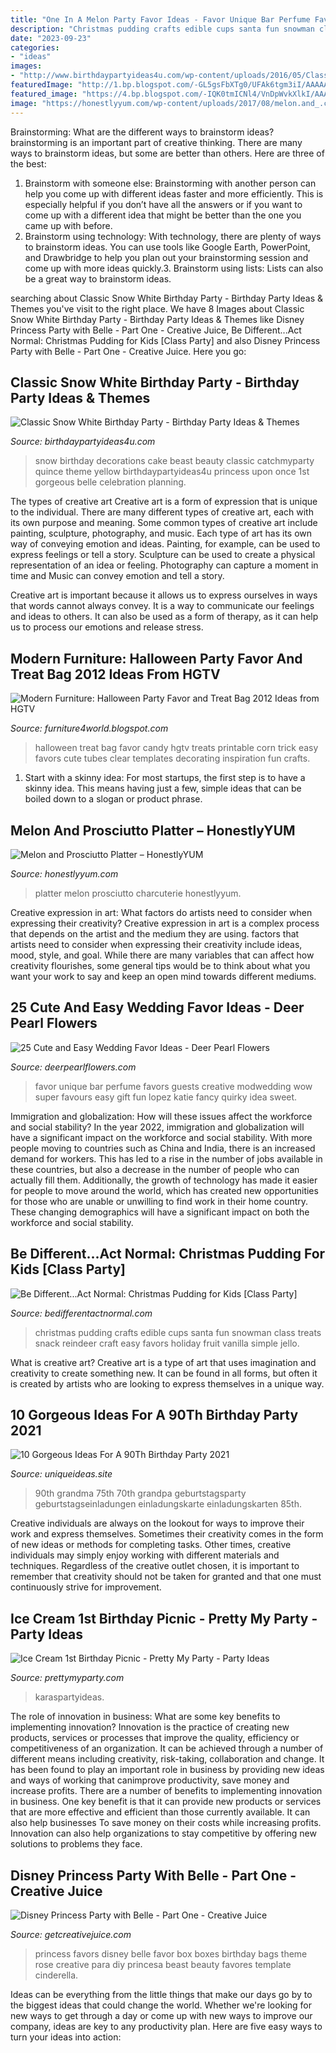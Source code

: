 ```yaml
---
title: "One In A Melon Party Favor Ideas - Favor Unique Bar Perfume Favors Guests Creative Modwedding Wow Super Favours Easy Gift Fun Lopez Katie Fancy Quirky Idea Sweet"
description: "Christmas pudding crafts edible cups santa fun snowman class treats snack reindeer craft easy favors holiday fruit vanilla simple jello"
date: "2023-09-23"
categories:
- "ideas"
images:
- "http://www.birthdaypartyideas4u.com/wp-content/uploads/2016/05/Classic-Snow-White-Birthday-Party-Cake-600x800.jpg"
featuredImage: "http://1.bp.blogspot.com/-GL5gsFbXTg0/UFAk6tgm3iI/AAAAAAAAIEE/8s0vrJvvEPM/s1600/Halloween-Party-Favor-Treat-Bag-2013-Ideas-3.jpg"
featured_image: "https://4.bp.blogspot.com/-IQK0tmICNl4/VnDpWvkXlkI/AAAAAAABCjk/q_a-VAaVgA0/s1600/christmas%2Bpudding%2Bcups%2B1.jpg"
image: "https://honestlyyum.com/wp-content/uploads/2017/08/melon.and_.charcuterie.platter.5496.6-1-800x1200.jpg"
---
```



Brainstorming: What are the different ways to brainstorm ideas?
brainstorming is an important part of creative thinking. There are many ways to brainstorm ideas, but some are better than others. Here are three of the best:
1. Brainstorm with someone else: Brainstorming with another person can help you come up with different ideas faster and more efficiently. This is especially helpful if you don’t have all the answers or if you want to come up with a different idea that might be better than the one you came up with before.
2. Brainstorm using technology: With technology, there are plenty of ways to brainstorm ideas. You can use tools like Google Earth, PowerPoint, and Drawbridge to help you plan out your brainstorming session and come up with more ideas quickly.3. Brainstorm using lists: Lists can also be a great way to brainstorm ideas.

	

		
searching about Classic Snow White Birthday Party - Birthday Party Ideas &amp; Themes you've visit to the right place. We have 8 Images about Classic Snow White Birthday Party - Birthday Party Ideas &amp; Themes like Disney Princess Party with Belle - Part One - Creative Juice, Be Different...Act Normal: Christmas Pudding for Kids [Class Party] and also Disney Princess Party with Belle - Part One - Creative Juice. Here you go:
		
    
## Classic Snow White Birthday Party - Birthday Party Ideas &amp; Themes

<img loading=lazy src="http://www.birthdaypartyideas4u.com/wp-content/uploads/2016/05/Classic-Snow-White-Birthday-Party-Cake-600x800.jpg" onerror="this.onerror=null;this.src='https://tse2.mm.bing.net/th?id=OIP.sqncRmlFLjJuAp_tFBVT_AHaJ4&amp;pid=15.1';" alt="Classic Snow White Birthday Party - Birthday Party Ideas &amp; Themes">

_Source: birthdaypartyideas4u.com_

>snow birthday decorations cake beast beauty classic catchmyparty quince theme yellow birthdaypartyideas4u princess upon once 1st gorgeous belle celebration planning. 

	

The types of creative art
Creative art is a form of expression that is unique to the individual. There are many different types of creative art, each with its own purpose and meaning.
Some common types of creative art include painting, sculpture, photography, and music. Each type of art has its own way of conveying emotion and ideas. Painting, for example, can be used to express feelings or tell a story. Sculpture can be used to create a physical representation of an idea or feeling. Photography can capture a moment in time and Music can convey emotion and tell a story.

Creative art is important because it allows us to express ourselves in ways that words cannot always convey. It is a way to communicate our feelings and ideas to others. It can also be used as a form of therapy, as it can help us to process our emotions and release stress.

    
## Modern Furniture: Halloween Party Favor And Treat Bag 2012 Ideas From HGTV

<img loading=lazy src="http://1.bp.blogspot.com/-GL5gsFbXTg0/UFAk6tgm3iI/AAAAAAAAIEE/8s0vrJvvEPM/s1600/Halloween-Party-Favor-Treat-Bag-2013-Ideas-3.jpg" onerror="this.onerror=null;this.src='https://tse2.mm.bing.net/th?id=OIP.rqu2odDLXc_ufoej--ksVgHaJ7&amp;pid=15.1';" alt="Modern Furniture: Halloween Party Favor and Treat Bag 2012 Ideas from HGTV">

_Source: furniture4world.blogspot.com_

>halloween treat bag favor candy hgtv treats printable corn trick easy favors cute tubes clear templates decorating inspiration fun crafts. 

	

1. Start with a skinny idea: For most startups, the first step is to have a skinny idea. This means having just a few, simple ideas that can be boiled down to a slogan or product phrase.

    
## Melon And Prosciutto Platter – HonestlyYUM

<img loading=lazy src="https://honestlyyum.com/wp-content/uploads/2017/08/melon.and_.charcuterie.platter.5496.6-1-800x1200.jpg" onerror="this.onerror=null;this.src='https://tse4.mm.bing.net/th?id=OIP._IuwJj69IcoxilYr6cQkXAHaLH&amp;pid=15.1';" alt="Melon and Prosciutto Platter – HonestlyYUM">

_Source: honestlyyum.com_

>platter melon prosciutto charcuterie honestlyyum. 

	

Creative expression in art: What factors do artists need to consider when expressing their creativity?
Creative expression in art is a complex process that depends on the artist and the medium they are using. factors that artists need to consider when expressing their creativity include ideas, mood, style, and goal. While there are many variables that can affect how creativity flourishes, some general tips would be to think about what you want your work to say and keep an open mind towards different mediums.

    
## 25 Cute And Easy Wedding Favor Ideas - Deer Pearl Flowers

<img loading=lazy src="https://www.deerpearlflowers.com/wp-content/uploads/2015/05/perfume-bar-wedding-favor-.jpg" onerror="this.onerror=null;this.src='https://tse3.mm.bing.net/th?id=OIP.Zd9MEUm5_KXavIeneYMYrAHaLI&amp;pid=15.1';" alt="25 Cute and Easy Wedding Favor Ideas - Deer Pearl Flowers">

_Source: deerpearlflowers.com_

>favor unique bar perfume favors guests creative modwedding wow super favours easy gift fun lopez katie fancy quirky idea sweet. 

	

Immigration and globalization: How will these issues affect the workforce and social stability?
In the year 2022, immigration and globalization will have a significant impact on the workforce and social stability. With more people moving to countries such as China and India, there is an increased demand for workers. This has led to a rise in the number of jobs available in these countries, but also a decrease in the number of people who can actually fill them. Additionally, the growth of technology has made it easier for people to move around the world, which has created new opportunities for those who are unable or unwilling to find work in their home country. These changing demographics will have a significant impact on both the workforce and social stability.

    
## Be Different...Act Normal: Christmas Pudding For Kids [Class Party]

<img loading=lazy src="https://4.bp.blogspot.com/-IQK0tmICNl4/VnDpWvkXlkI/AAAAAAABCjk/q_a-VAaVgA0/s1600/christmas%2Bpudding%2Bcups%2B1.jpg" onerror="this.onerror=null;this.src='https://tse4.mm.bing.net/th?id=OIP.EIbQAYHrOgzqQ1AY00fWCwHaLG&amp;pid=15.1';" alt="Be Different...Act Normal: Christmas Pudding for Kids [Class Party]">

_Source: bedifferentactnormal.com_

>christmas pudding crafts edible cups santa fun snowman class treats snack reindeer craft easy favors holiday fruit vanilla simple jello. 

	

What is creative art?
Creative art is a type of art that uses imagination and creativity to create something new. It can be found in all forms, but often it is created by artists who are looking to express themselves in a unique way.

    
## 10 Gorgeous Ideas For A 90Th Birthday Party 2021

<img loading=lazy src="https://www.uniqueideas.site/wp-content/uploads/birthday-party-ideas-love-that-they-glammed-up-those-tacky.jpg" onerror="this.onerror=null;this.src='https://tse3.mm.bing.net/th?id=OIP.Q5Z0f9bt_U3O8CcLzdVZvwHaJ4&amp;pid=15.1';" alt="10 Gorgeous Ideas For A 90Th Birthday Party 2021">

_Source: uniqueideas.site_

>90th grandma 75th 70th grandpa geburtstagsparty geburtstagseinladungen einladungskarte einladungskarten 85th. 

	

Creative individuals are always on the lookout for ways to improve their work and express themselves. Sometimes their creativity comes in the form of new ideas or methods for completing tasks. Other times, creative individuals may simply enjoy working with different materials and techniques. Regardless of the creative outlet chosen, it is important to remember that creativity should not be taken for granted and that one must continuously strive for improvement.

    
## Ice Cream 1st Birthday Picnic - Pretty My Party - Party Ideas

<img loading=lazy src="https://zolpwsuwoq-flywheel.netdna-ssl.com/wp-content/uploads/2020/09/ice-cream-party-desserts.jpg" onerror="this.onerror=null;this.src='https://tse4.mm.bing.net/th?id=OIP.zqgTDh7urruZ86zTTGD-bAHaJ3&amp;pid=15.1';" alt="Ice Cream 1st Birthday Picnic - Pretty My Party - Party Ideas">

_Source: prettymyparty.com_

>karaspartyideas. 

	

The role of innovation in business: What are some key benefits to implementing innovation?
Innovation is the practice of creating new products, services or processes that improve the quality, efficiency or competitiveness of an organization. It can be achieved through a number of different means including creativity, risk-taking, collaboration and change. It has been found to play an important role in business by providing new ideas and ways of working that canimprove productivity, save money and increase profits.
There are a number of benefits to implementing innovation in business. One key benefit is that it can provide new products or services that are more effective and efficient than those currently available. It can also help businesses To save money on their costs while increasing profits. Innovation can also help organizations to stay competitive by offering new solutions to problems they face.

    
## Disney Princess Party With Belle - Part One - Creative Juice

<img loading=lazy src="http://www.getcreativejuice.com/wp-content/uploads/2014/05/Princess-Party-Favor-Ideas-Rose-Favor-Box.jpg" onerror="this.onerror=null;this.src='https://tse3.mm.bing.net/th?id=OIP.dg59ILh9gIb3Th3oDt-gDwHaLJ&amp;pid=15.1';" alt="Disney Princess Party with Belle - Part One - Creative Juice">

_Source: getcreativejuice.com_

>princess favors disney belle favor box boxes birthday bags theme rose creative para diy princesa beast beauty favores template cinderella. 

	

Ideas can be everything from the little things that make our days go by to the biggest ideas that could change the world. Whether we're looking for new ways to get through a day or come up with new ways to improve our company, ideas are key to any productivity plan. Here are five easy ways to turn your ideas into action: 

